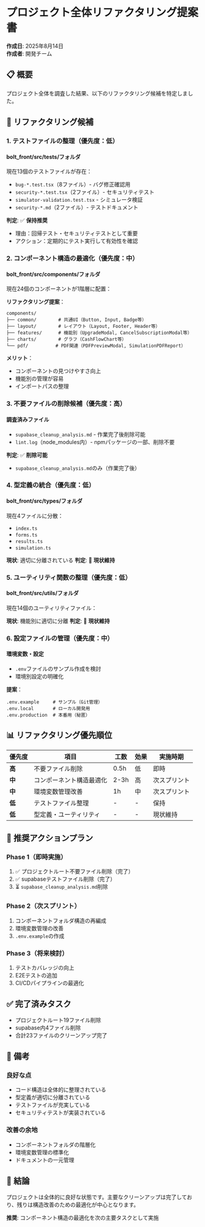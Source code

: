 # プロジェクト全体リファクタリング提案書

**作成日**: 2025年8月14日  
**作成者**: 開発チーム  

## 📋 概要

プロジェクト全体を調査した結果、以下のリファクタリング候補を特定しました。

## 🎯 リファクタリング候補

### 1. テストファイルの整理（優先度：低）

#### bolt_front/src/tests/フォルダ
現在13個のテストファイルが存在：
- `bug-*.test.tsx`（8ファイル）- バグ修正確認用
- `security-*.test.tsx`（2ファイル）- セキュリティテスト
- `simulator-validation.test.tsx` - シミュレータ検証
- `security-*.md`（2ファイル）- テストドキュメント

**判定**: ✅ **保持推奨**
- 理由：回帰テスト・セキュリティテストとして重要
- アクション：定期的にテスト実行して有効性を確認

### 2. コンポーネント構造の最適化（優先度：中）

#### bolt_front/src/components/フォルダ
現在24個のコンポーネントが1階層に配置：

**リファクタリング提案**：
```
components/
├── common/        # 共通UI（Button, Input, Badge等）
├── layout/        # レイアウト（Layout, Footer, Header等）
├── features/      # 機能別（UpgradeModal, CancelSubscriptionModal等）
├── charts/        # グラフ（CashFlowChart等）
└── pdf/          # PDF関連（PDFPreviewModal, SimulationPDFReport）
```

**メリット**：
- コンポーネントの見つけやすさ向上
- 機能別の管理が容易
- インポートパスの整理

### 3. 不要ファイルの削除候補（優先度：高）

#### 調査済みファイル
- `supabase_cleanup_analysis.md` - 作業完了後削除可能
- `lint.log`（node_modules内）- npmパッケージの一部、削除不要

**判定**: ✅ **削除可能**
- `supabase_cleanup_analysis.md`のみ（作業完了後）

### 4. 型定義の統合（優先度：低）

#### bolt_front/src/types/フォルダ
現在4ファイルに分散：
- `index.ts`
- `forms.ts`
- `results.ts`
- `simulation.ts`

**現状**: 適切に分離されている
**判定**: 📌 **現状維持**

### 5. ユーティリティ関数の整理（優先度：低）

#### bolt_front/src/utils/フォルダ
現在14個のユーティリティファイル：

**現状**: 機能別に適切に分離
**判定**: 📌 **現状維持**

### 6. 設定ファイルの管理（優先度：中）

#### 環境変数・設定
- `.env`ファイルのサンプル作成を検討
- 環境別設定の明確化

**提案**：
```
.env.example     # サンプル（Git管理）
.env.local       # ローカル開発用
.env.production  # 本番用（秘匿）
```

## 📊 リファクタリング優先順位

| 優先度 | 項目 | 工数 | 効果 | 実施時期 |
|--------|------|------|------|----------|
| **高** | 不要ファイル削除 | 0.5h | 低 | 即時 |
| **中** | コンポーネント構造最適化 | 2-3h | 高 | 次スプリント |
| **中** | 環境変数管理改善 | 1h | 中 | 次スプリント |
| **低** | テストファイル整理 | - | - | 保持 |
| **低** | 型定義・ユーティリティ | - | - | 現状維持 |

## 🚀 推奨アクションプラン

### Phase 1（即時実施）
1. ✅ プロジェクトルート不要ファイル削除（完了）
2. ✅ supabaseテストファイル削除（完了）
3. ⏳ `supabase_cleanup_analysis.md`削除

### Phase 2（次スプリント）
1. コンポーネントフォルダ構造の再編成
2. 環境変数管理の改善
3. `.env.example`の作成

### Phase 3（将来検討）
1. テストカバレッジの向上
2. E2Eテストの追加
3. CI/CDパイプラインの最適化

## ✅ 完了済みタスク

- プロジェクトルート19ファイル削除
- supabase内4ファイル削除
- 合計23ファイルのクリーンアップ完了

## 📝 備考

### 良好な点
- コード構造は全体的に整理されている
- 型定義が適切に分離されている
- テストファイルが充実している
- セキュリティテストが実装されている

### 改善の余地
- コンポーネントフォルダの階層化
- 環境変数管理の標準化
- ドキュメントの一元管理

## 🎯 結論

プロジェクトは全体的に良好な状態です。主要なクリーンアップは完了しており、残りは構造改善のための最適化が中心となります。

**推奨**: コンポーネント構造の最適化を次の主要タスクとして実施